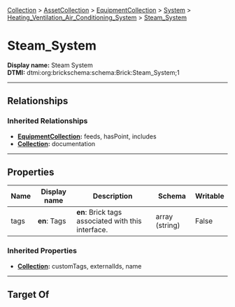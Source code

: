 [Collection](../../../../Collection.md) > [AssetCollection](../../../AssetCollection.md) > [EquipmentCollection](../../EquipmentCollection.md) > [System](../System.md) > [Heating_Ventilation_Air_Conditioning_System](Heating_Ventilation_Air_Conditioning_System.md) > [Steam_System](#)
# Steam_System

**Display name:** Steam System<br />
**DTMI:** dtmi:org:brickschema:schema:Brick:Steam_System;1

---

## Relationships
### Inherited Relationships
* **[EquipmentCollection](../../EquipmentCollection.md):** feeds, hasPoint, includes
* **[Collection](../../../../Collection.md):** documentation

---

## Properties
|Name|Display name|Description|Schema|Writable|
|-|-|-|-|-|
|tags|**en**: Tags|**en**: Brick tags associated with this interface.|array (string)|False|
### Inherited Properties
* **[Collection](../../../../Collection.md):** customTags, externalIds, name

---

## Target Of
